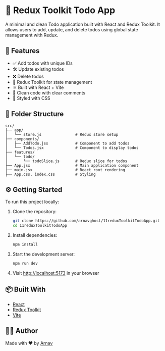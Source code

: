 

# 📝 Redux Toolkit Todo App

A minimal and clean Todo application built with React and Redux Toolkit. It allows users to add, update, and delete todos using global state management with Redux.

## 🚀 Features

* ✅ Add todos with unique IDs
* 🛠️ Update existing todos
* ❌ Delete todos
* 🎯 Redux Toolkit for state management
* ⚛️ Built with React + Vite
* 🧠 Clean code with clear comments
* 💅 Styled with CSS

## 🧱 Folder Structure

```
src/
├── app/
│   └── store.js               # Redux store setup
├── components/
│   ├── AddTodo.jsx            # Component to add todos
│   └── Todos.jsx              # Component to display todos
├── features/
│   └── todo/
│       └── todoSlice.js       # Redux slice for todos
├── App.jsx                    # Main application component
├── main.jsx                   # React root rendering
├── App.css, index.css         # Styling
```

## ⚙️ Getting Started

To run this project locally:

1. Clone the repository:

   ```bash
   git clone https://github.com/arnavghost/11reduxToolkitTodoApp.git
   cd 11reduxToolkitTodoApp
   ```

2. Install dependencies:

   ```bash
   npm install
   ```

3. Start the development server:

   ```bash
   npm run dev
   ```

4. Visit [http://localhost:5173](http://localhost:5173) in your browser

## 📦 Built With

* [React](https://reactjs.org/)
* [Redux Toolkit](https://redux-toolkit.js.org/)
* [Vite](https://vitejs.dev/)

## 👨‍💻 Author

Made with ❤️ by [Arnav](https://github.com/arnavghost)
